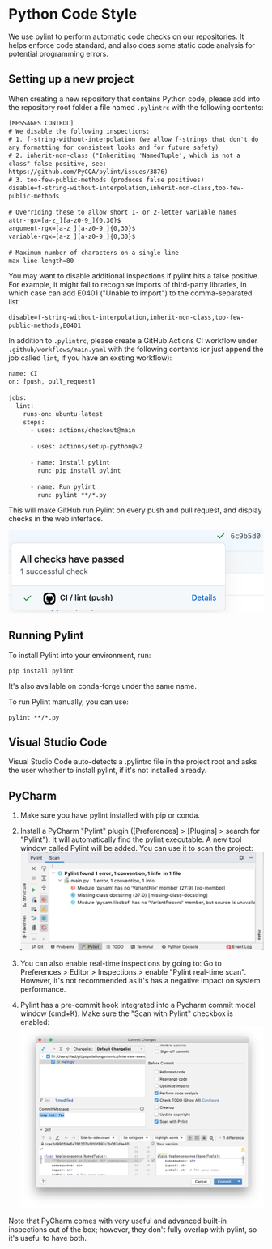 # Python Code Style

We use [pylint](https://www.pylint.org/) to perform automatic code checks on our repositories. It helps enforce code standard, and also does some static code analysis for potential programming errors.


## Setting up a new project

When creating a new repository that contains Python code, please add into the repository root folder a file named `.pylintrc` with the following contents:

```
[MESSAGES CONTROL]
# We disable the following inspections:
# 1. f-string-without-interpolation (we allow f-strings that don't do any formatting for consistent looks and for future safety)
# 2. inherit-non-class ("Inheriting 'NamedTuple', which is not a class" false positive, see: https://github.com/PyCQA/pylint/issues/3876)
# 3. too-few-public-methods (produces false positives)
disable=f-string-without-interpolation,inherit-non-class,too-few-public-methods

# Overriding these to allow short 1- or 2-letter variable names
attr-rgx=[a-z_][a-z0-9_]{0,30}$
argument-rgx=[a-z_][a-z0-9_]{0,30}$
variable-rgx=[a-z_][a-z0-9_]{0,30}$

# Maximum number of characters on a single line
max-line-length=80
```

You may want to disable additional inspections if pylint hits a false positive. For example, it might fail to recognise imports of third-party libraries, in which case can add E0401 ("Unable to import") to the comma-separated list:

```
disable=f-string-without-interpolation,inherit-non-class,too-few-public-methods,E0401
```

In addition to `.pylintrc`, please create a GitHub Actions CI workflow under `.github/workflows/main.yaml` with the following contents (or just append the job called `lint`, if you have an exsting workflow):

```
name: CI
on: [push, pull_request]

jobs:
  lint:
    runs-on: ubuntu-latest
    steps:
      - uses: actions/checkout@main

      - uses: actions/setup-python@v2

      - name: Install pylint
        run: pip install pylint

      - name: Run pylint
        run: pylint **/*.py
```

This will make GitHub run Pylint on every push and pull request, and display checks in the web interface.

![github_pylint_check](assets/github_pylint_check.png)


## Running Pylint

To install Pylint into your environment, run:

```
pip install pylint
```

It's also available on conda-forge under the same name.

To run Pylint manually, you can use:

```
pylint **/*.py
```


## Visual Studio Code

Visual Studio Code auto-detects a .pylintrc file in the project root and asks the user whether to install pylint, if it's not installed already.


## PyCharm

1. Make sure you have pylint installed with pip or conda.

2. Install a PyCharm "Pylint" plugin ([Preferences] > [Plugins] > search for "Pylint"). It will automatically find the pylint executable. A new tool window called Pylint will be added. You can use it to scan the project:
   ![pycharm_pylint_tool_window](assets/pycharm_pylint_tool_window.png)   

3. You can also enable real-time inspections by going to:
   Go to Preferences > Editor > Inspections > enable "Pylint real-time scan". However, it's not recommended as it's has a negative impact on system performance.

4. Pylint has a pre-commit hook integrated into a Pycharm commit modal window (cmd+K). Make sure the "Scan with Pylint" checkbox is enabled:
   ![pycharm_pylint_pre_commit](assets/pycharm_pylint_pre_commit.png)

Note that PyCharm comes with very useful and advanced built-in inspections out of the box; however, they don't fully overlap with pylint, so it's useful to have both.

